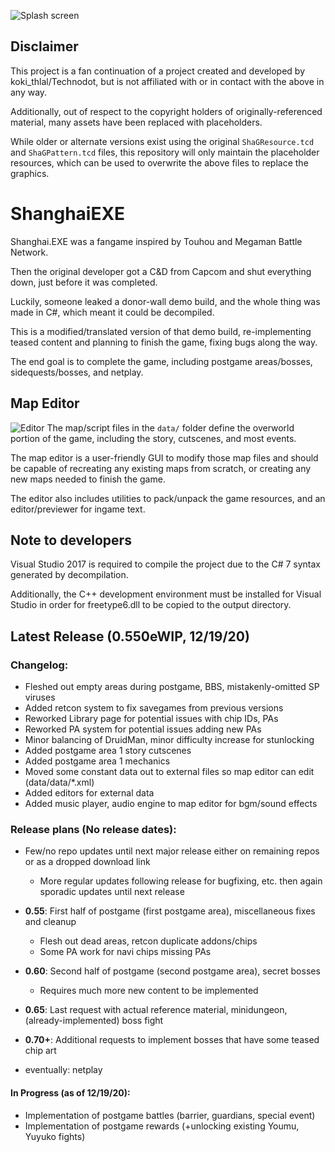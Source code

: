 ![Splash screen](https://i.imgur.com/yn7YYdE.jpg)
## Disclaimer
This project is a fan continuation of a project created and developed by koki_thlal/Technodot, but is not affiliated with or in contact with the above in any way.

Additionally, out of respect to the copyright holders of originally-referenced material, many assets have been replaced with placeholders.

While older or alternate versions exist using the original `ShaGResource.tcd` and `ShaGPattern.tcd` files, this repository will only maintain the placeholder resources, which can be used to overwrite the above files to replace the graphics.

# ShanghaiEXE
Shanghai.EXE was a fangame inspired by Touhou and Megaman Battle Network.

Then the original developer got a C&D from Capcom and shut everything down, just before it was completed.

Luckily, someone leaked a donor-wall demo build, and the whole thing was made in C#, which meant it could be decompiled.

This is a modified/translated version of that demo build, re-implementing teased content and planning to finish the game, fixing bugs along the way.

The end goal is to complete the game, including postgame areas/bosses, sidequests/bosses, and netplay.

## Map Editor
![Editor](https://i.imgur.com/UKmk3E5.png)
The map/script files in the `data/` folder define the overworld portion of the game, including the story, cutscenes, and most events.

The map editor is a user-friendly GUI to modify those map files and should be capable of recreating any existing maps from scratch, or creating any new maps needed to finish the game.

The editor also includes utilities to pack/unpack the game resources, and an editor/previewer for ingame text.

## Note to developers

Visual Studio 2017 is required to compile the project due to the C# 7 syntax generated by decompilation.

Additionally, the C++ development environment must be installed for Visual Studio in order for freetype6.dll to be copied to the output directory.

## Latest Release (0.550eWIP, 12/19/20)

### Changelog:
- Fleshed out empty areas during postgame, BBS, mistakenly-omitted SP viruses
- Added retcon system to fix savegames from previous versions
- Reworked Library page for potential issues with chip IDs, PAs
- Reworked PA system for potential issues adding new PAs
- Minor balancing of DruidMan, minor difficulty increase for stunlocking
- Added postgame area 1 story cutscenes
- Added postgame area 1 mechanics
- Moved some constant data out to external files so map editor can edit (data/data/*.xml)
- Added editors for external data
- Added music player, audio engine to map editor for bgm/sound effects

### Release plans (No release dates):
- Few/no repo updates until next major release either on remaining repos or as a dropped download link
    - More regular updates following release for bugfixing, etc. then again sporadic updates until next release

- **0.55**: First half of postgame (first postgame area), miscellaneous fixes and cleanup
    - Flesh out dead areas, retcon duplicate addons/chips
    - Some PA work for navi chips missing PAs
- **0.60**: Second half of postgame (second postgame area), secret bosses
    - Requires much more new content to be implemented
- **0.65**: Last request with actual reference material, minidungeon, (already-implemented) boss fight
- **0.70+**: Additional requests to implement bosses that have some teased chip art
- eventually: netplay

#### In Progress (as of 12/19/20):
- Implementation of postgame battles (barrier, guardians, special event)
- Implementation of postgame rewards (+unlocking existing Youmu, Yuyuko fights)